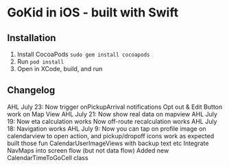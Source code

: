 # GoKid in iOS - built with Swift

## Installation
1. Install CocoaPods `sudo gem install cocoapods`
2. Run `pod install`
3. Open in XCode, build, and run

## Changelog
AHL July 23:
Now trigger onPickupArrival notifications
Opt out & Edit Button work on Map View
AHL July 21:
Now show real data on mapview
AHL July 19:
Now eta calculation works
Now off-route recalculation works
AHL July 18:
Navigation works
AHL July 9:
Now you can tap on profile image on calendarview to open action, and pickup/dropoff icons work as expected
built those fun CalendarUserImageViews with backup text etc
Integrate NavMaps into screen flow (but not data flow)
Added new CalendarTimeToGoCell class
